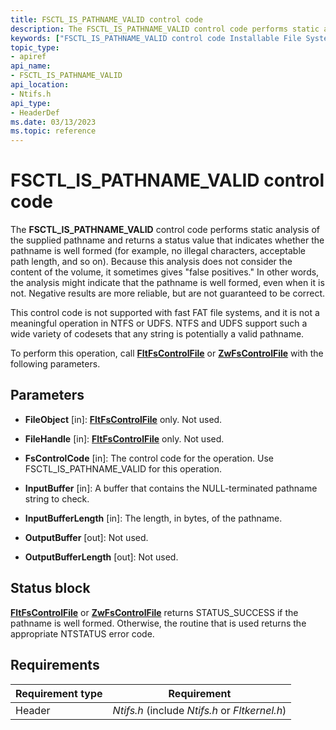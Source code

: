 ```yaml
---
title: FSCTL_IS_PATHNAME_VALID control code
description: The FSCTL_IS_PATHNAME_VALID control code performs static analysis of the supplied pathname and returns a status value that indicates whether the pathname is well formed (for example, no illegal characters, acceptable path length, and so on).
keywords: ["FSCTL_IS_PATHNAME_VALID control code Installable File System Drivers"]
topic_type:
- apiref
api_name:
- FSCTL_IS_PATHNAME_VALID
api_location:
- Ntifs.h
api_type:
- HeaderDef
ms.date: 03/13/2023
ms.topic: reference
---
```


# FSCTL_IS_PATHNAME_VALID control code

The **FSCTL_IS_PATHNAME_VALID** control code performs static analysis of the supplied pathname and returns a status value that indicates whether the pathname is well formed (for example, no illegal characters, acceptable path length, and so on). Because this analysis does not consider the content of the volume, it sometimes gives "false positives." In other words, the analysis might indicate that the pathname is well formed, even when it is not. Negative results are more reliable, but are not guaranteed to be correct.

This control code is not supported with fast FAT file systems, and it is not a meaningful operation in NTFS or UDFS. NTFS and UDFS support such a wide variety of codesets that any string is potentially a valid pathname.

To perform this operation, call [**FltFsControlFile**](/windows-hardware/drivers/ddi/fltkernel/nf-fltkernel-fltfscontrolfile) or [**ZwFsControlFile**](/previous-versions/ff566462(v=vs.85)) with the following parameters.

## Parameters

- **FileObject** [in]: [**FltFsControlFile**](/windows-hardware/drivers/ddi/fltkernel/nf-fltkernel-fltfscontrolfile) only. Not used.

- **FileHandle** [in]: [**FltFsControlFile**](/windows-hardware/drivers/ddi/fltkernel/nf-fltkernel-fltfscontrolfile) only. Not used.

- **FsControlCode** [in]: The control code for the operation. Use FSCTL_IS_PATHNAME_VALID for this operation.

- **InputBuffer** [in]: A buffer that contains the NULL-terminated pathname string to check.

- **InputBufferLength** [in]: The length, in bytes, of the pathname.

- **OutputBuffer** [out]: Not used.

- **OutputBufferLength** [out]: Not used.

## Status block

[**FltFsControlFile**](/windows-hardware/drivers/ddi/fltkernel/nf-fltkernel-fltfscontrolfile) or [**ZwFsControlFile**](/previous-versions/ff566462(v=vs.85)) returns STATUS_SUCCESS if the pathname is well formed. Otherwise, the routine that is used returns the appropriate NTSTATUS error code.

## Requirements

| Requirement type | Requirement |
| ---------------- | ----------- |
| Header | *Ntifs.h* (include *Ntifs.h* or *Fltkernel.h*) |

